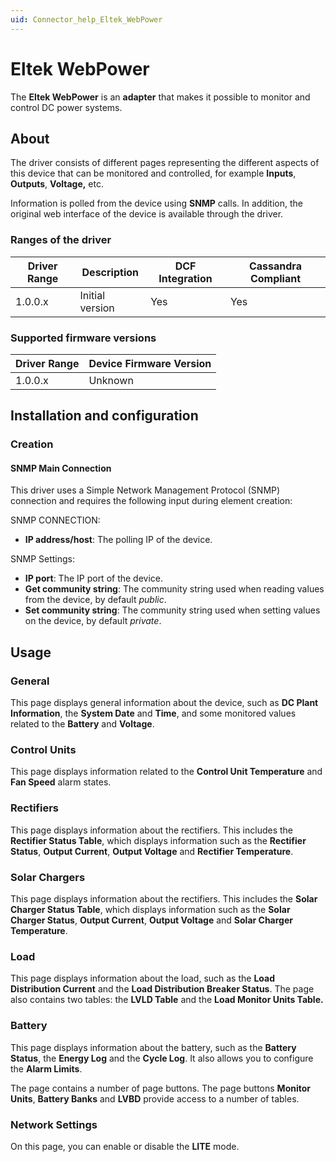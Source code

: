 ```yaml
---
uid: Connector_help_Eltek_WebPower
---
```


# Eltek WebPower

The **Eltek WebPower** is an **adapter** that makes it possible to monitor and control DC power systems.

## About

The driver consists of different pages representing the different aspects of this device that can be monitored and controlled, for example **Inputs**, **Outputs**, **Voltage,** etc.

Information is polled from the device using **SNMP** calls. In addition, the original web interface of the device is available through the driver.

### Ranges of the driver

| **Driver Range** | **Description** | **DCF Integration** | **Cassandra Compliant** |
|------------------|-----------------|---------------------|-------------------------|
| 1.0.0.x          | Initial version | Yes                 | Yes                     |

### Supported firmware versions

| **Driver Range** | **Device Firmware Version** |
|------------------|-----------------------------|
| 1.0.0.x          | Unknown                     |

## Installation and configuration

### Creation

#### SNMP Main Connection

This driver uses a Simple Network Management Protocol (SNMP) connection and requires the following input during element creation:

SNMP CONNECTION:

- **IP address/host**: The polling IP of the device.

SNMP Settings:

- **IP port**: The IP port of the device.
- **Get community string**: The community string used when reading values from the device, by default *public*.
- **Set community string**: The community string used when setting values on the device, by default *private*.

## Usage

### General

This page displays general information about the device, such as **DC Plant Information**, the **System Date** and **Time**, and some monitored values related to the **Battery** and **Voltage**.

### Control Units

This page displays information related to the **Control Unit Temperature** and **Fan Speed** alarm states.

### Rectifiers

This page displays information about the rectifiers. This includes the **Rectifier Status Table**, which displays information such as the **Rectifier Status**, **Output Current**, **Output Voltage** and **Rectifier Temperature**.

### Solar Chargers

This page displays information about the rectifiers. This includes the **Solar Charger Status Table**, which displays information such as the **Solar Charger Status**, **Output Current**, **Output Voltage** and **Solar Charger Temperature**.

### Load

This page displays information about the load, such as the **Load Distribution Current** and the **Load Distribution Breaker Status**. The page also contains two tables: the **LVLD Table** and the **Load Monitor Units Table.**

### Battery

This page displays information about the battery, such as the **Battery Status**, the **Energy Log** and the **Cycle Log**. It also allows you to configure the **Alarm Limits**.

The page contains a number of page buttons. The page buttons **Monitor Units**, **Battery Banks** and **LVBD** provide access to a number of tables.

### Network Settings

On this page, you can enable or disable the **LITE** mode.
